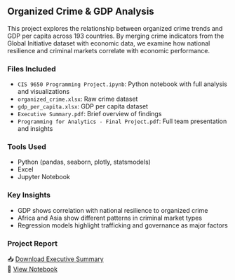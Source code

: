 ## Organized Crime & GDP Analysis

This project explores the relationship between organized crime trends and GDP per capita across 193 countries. By merging crime indicators from the Global Initiative dataset with economic data, we examine how national resilience and criminal markets correlate with economic performance.

### Files Included

- `CIS 9650 Programming Project.ipynb`: Python notebook with full analysis and visualizations
- `organized_crime.xlsx`: Raw crime dataset
- `gdp_per_capita.xlsx`: GDP per capita dataset
- `Executive Summary.pdf`: Brief overview of findings
- `Programming for Analytics - Final Project.pdf`: Full team presentation and insights

### Tools Used

- Python (pandas, seaborn, plotly, statsmodels)
- Excel
- Jupyter Notebook

### Key Insights

- GDP shows correlation with national resilience to organized crime
- Africa and Asia show different patterns in criminal market types
- Regression models highlight trafficking and governance as major factors

### Project Report

📥 [Download Executive Summary](link-to-pdf-in-repo)  
📎 [View Notebook](link-to-ipynb-in-repo)

